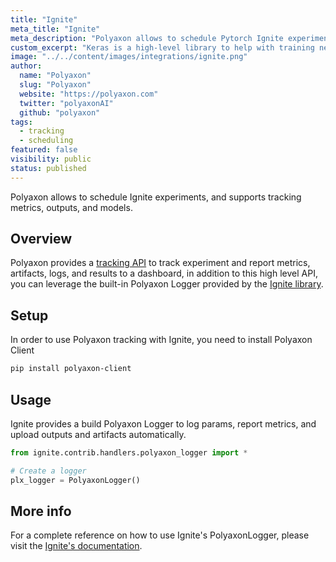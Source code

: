 ```yaml
---
title: "Ignite"
meta_title: "Ignite"
meta_description: "Polyaxon allows to schedule Pytorch Ignite experiments, and supports tracking metrics, outputs, and models natively."
custom_excerpt: "Keras is a high-level library to help with training neural networks in PyTorch."
image: "../../content/images/integrations/ignite.png"
author:
  name: "Polyaxon"
  slug: "Polyaxon"
  website: "https://polyaxon.com"
  twitter: "polyaxonAI"
  github: "polyaxon"
tags: 
  - tracking
  - scheduling
featured: false
visibility: public
status: published
---
```


Polyaxon allows to schedule Ignite experiments, and supports tracking metrics, outputs, and models.

## Overview

Polyaxon provides a [tracking API](/references/polyaxon-tracking-api/) to track experiment and report metrics, artifacts, logs, and results to a dashboard, 
in addition to this high level API, you can leverage the built-in Polyaxon Logger provided by the [Ignite library](https://pytorch.org/ignite/contrib/handlers.html#module-ignite.contrib.handlers.polyaxon_logger).

## Setup

In order to use Polyaxon tracking with Ignite, you need to install Polyaxon Client

```bash
pip install polyaxon-client
```

## Usage

Ignite provides a build Polyaxon Logger to log params, report metrics, and upload outputs and artifacts automatically.

```python
from ignite.contrib.handlers.polyaxon_logger import *

# Create a logger
plx_logger = PolyaxonLogger()
```

## More info

For a complete reference on how to use Ignite's PolyaxonLogger, please visit the [Ignite's documentation](https://pytorch.org/ignite/contrib/handlers.html#module-ignite.contrib.handlers.polyaxon_logger).
